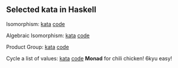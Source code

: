 ## Selected kata in Haskell

Isomorphism: [kata](https://www.codewars.com/kata/isomorphism/) [code](https://github.com/WindChimeRan/leetcode-codewars/blob/master/Isomorphism_cw.hs)

Algebraic Isomorphism: [kata](https://www.codewars.com/kata/algebraic-isomorphism) [code](https://github.com/WindChimeRan/leetcode-codewars/blob/master/Algebraic_Isomorphism_cw.hs)

Product Group: [kata](https://www.codewars.com/kata/product-groups/train/haskell) [code](https://github.com/WindChimeRan/leetcode-codewars/blob/master/Product%20Groups.hs)

Cycle a list of values: [kata](https://www.codewars.com/kata/cycle-a-list-of-values/train/haskell) [code](https://github.com/WindChimeRan/leetcode-codewars/blob/master/Cycle%20a%20list%20of%20values.hs) **Monad** for chili chicken! 6kyu easy! 
